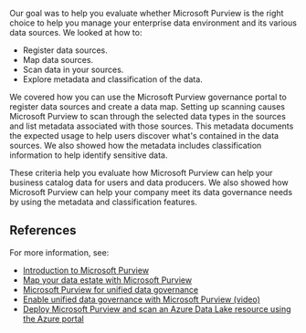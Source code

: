 Our goal was to help you evaluate whether Microsoft Purview is the right choice to help you manage your enterprise data environment and its various data sources. We looked at how to:

* Register data sources.
* Map data sources.
* Scan data in your sources.
* Explore metadata and classification of the data.

We covered how you can use the Microsoft Purview governance portal to register data sources and create a data map. Setting up scanning causes Microsoft Purview to scan through the selected data types in the sources and list metadata associated with those sources. This metadata documents the expected usage to help users discover what's contained in the data sources. We also showed how the metadata includes classification information to help identify sensitive data.

These criteria help you evaluate how Microsoft Purview can help your business catalog data for users and data producers. We also showed how Microsoft Purview can help your company meet its data governance needs by using the metadata and classification features.

## References

For more information, see:

- [Introduction to Microsoft Purview](/azure/purview/overview)
- [Map your data estate with Microsoft Purview](https://techcommunity.microsoft.com/t5/azure-purview/map-your-data-estate-with-azure-purview/ba-p/1958197)
- [Microsoft Purview for unified data governance](https://azure.microsoft.com/services/purview/)
- [Enable unified data governance with Microsoft Purview (video)](https://youtu.be/W2bsj3ULw0Y)
- [Deploy Microsoft Purview and scan an Azure Data Lake resource using the Azure portal](/training/modules/deploy-microsoft-purview-scan-data-resources)
